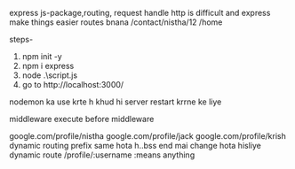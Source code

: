 express js-package,routing, request handle
http is difficult and express make things easier
routes bnana 
/contact/nistha/12
/home

steps-
1. npm init -y
2. npm i express
3. node .\script.js
4. go to http://localhost:3000/

nodemon ka use krte h khud hi server restart krrne ke liye

middleware execute before middleware

google.com/profile/nistha
google.com/profile/jack
google.com/profile/krish
dynamic routing
prefix same hota h..bss end mai change hota hisliye dynamic route
/profile/:username
:means anything

